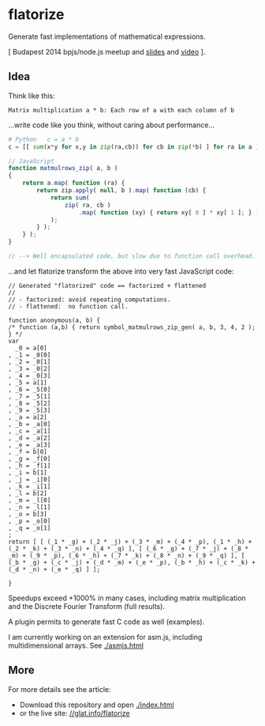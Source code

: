 flatorize
=========

Generate fast implementations of mathematical expressions.

[ Budapest 2014 bpjs/node.js meetup and [slides](bpjs2014/index.html) and [video](http://www.youtube.com/watch?v=FxNNSvNDbW8) ].

## Idea

Think like this:

```     
Matrix multiplication a * b: Each row of a with each column of b
```

...write code like you think, without caring about performance...

```python
# Python   c = a * b
c = [[ sum(x*y for x,y in zip(ra,cb)) for cb in zip(*b) ] for ra in a ]
```

```js
// JavaScript
function matmulrows_zip( a, b )
{
    return a.map( function (ra) { 
        return zip.apply( null, b ).map( function (cb) {
            return sum( 
                zip( ra, cb )
                    .map( function (xy) { return xy[ 0 ] * xy[ 1 ]; } )
            );
        } );
    } );
}

// --> Well encapsulated code, but slow due to function call overhead.
```

...and let flatorize transform the above into very fast JavaScript code:

```
// Generated "flatorized" code == factorized + flattened
// 
// - factorized: avoid repeating computations.
// - flattened:  no function call.

function anonymous(a, b) {
/* function (a,b) { return symbol_matmulrows_zip_gen( a, b, 3, 4, 2 ); } */
var
  _0 = a[0]
, _1 = _0[0]
, _2 = _0[1]
, _3 = _0[2]
, _4 = _0[3]
, _5 = a[1]
, _6 = _5[0]
, _7 = _5[1]
, _8 = _5[2]
, _9 = _5[3]
, _a = a[2]
, _b = _a[0]
, _c = _a[1]
, _d = _a[2]
, _e = _a[3]
, _f = b[0]
, _g = _f[0]
, _h = _f[1]
, _i = b[1]
, _j = _i[0]
, _k = _i[1]
, _l = b[2]
, _m = _l[0]
, _n = _l[1]
, _o = b[3]
, _p = _o[0]
, _q = _o[1]
;
return [ [ (_1 * _g) + (_2 * _j) + (_3 * _m) + (_4 * _p), (_1 * _h) + (_2 * _k) + (_3 * _n) + (_4 * _q) ], [ (_6 * _g) + (_7 * _j) + (_8 * _m) + (_9 * _p), (_6 * _h) + (_7 * _k) + (_8 * _n) + (_9 * _q) ], [ (_b * _g) + (_c * _j) + (_d * _m) + (_e * _p), (_b * _h) + (_c * _k) + (_d * _n) + (_e * _q) ] ];

}
```

Speedups exceed +1000% in many cases, including matrix multiplication and the Discrete Fourier Transform (full results).

A plugin permits to generate fast C code as well (examples).

I am currently working on an extension for asm.js, including multidimensional arrays. See [./asmjs.html](asmjs.html)

## More

For more details see the article:
 * Download this repository and open [./index.html](index.html)
 * or the live site: [//glat.info/flatorize](//glat.info/flatorize)

